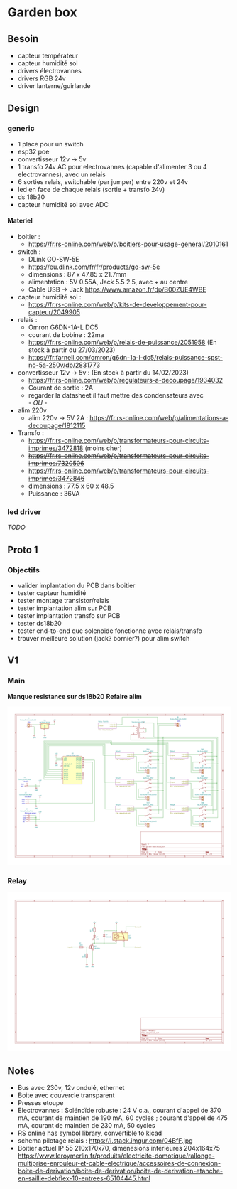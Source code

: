 # Garden box

## Besoin

- capteur températeur
- capteur humidité sol
- drivers électrovannes
- drivers RGB 24v
- driver lanterne/guirlande

## Design

### generic

- 1 place pour un switch
- esp32 poe
- convertisseur 12v -> 5v
- 1 transfo 24v AC pour electrovannes (capable d'alimenter 3 ou 4 electrovannes), avec un relais
- 6 sorties relais, switchable (par jumper) entre 220v et 24v
- led en face de chaque relais (sortie + transfo 24v)
- ds 18b20
- capteur humidité sol avec ADC

#### Materiel

- boitier :
  - https://fr.rs-online.com/web/p/boitiers-pour-usage-general/2010161
- switch :
  - DLink GO-SW-5E
  - https://eu.dlink.com/fr/fr/products/go-sw-5e
  - dimensions : 87 x 47.85 x 21.7mm
  - alimentation : 5V 0.55A, Jack 5.5 2.5, avec + au centre
  - Cable USB -> Jack https://www.amazon.fr/dp/B00ZUE4WBE
- capteur humidité sol :
  - https://fr.rs-online.com/web/p/kits-de-developpement-pour-capteur/2049905
- relais : 
  - Omron G6DN-1A-L DC5
  - courant de bobine : 22ma
  - https://fr.rs-online.com/web/p/relais-de-puissance/2051958 (En stock à partir du 27/03/2023)
  - https://fr.farnell.com/omron/g6dn-1a-l-dc5/relais-puissance-spst-no-5a-250v/dp/2831773
- convertisseur 12v -> 5v : (En stock à partir du 14/02/2023)
  - https://fr.rs-online.com/web/p/regulateurs-a-decoupage/1934032
  - Courant de sortie : 2A
  - regarder la datasheet il faut mettre des condensateurs avec  
_- OU -_
- alim 220v
  - alim 220v -> 5V 2A : https://fr.rs-online.com/web/p/alimentations-a-decoupage/1812115
- Transfo :
  - https://fr.rs-online.com/web/p/transformateurs-pour-circuits-imprimes/3472818 (moins cher)
  - ~~https://fr.rs-online.com/web/p/transformateurs-pour-circuits-imprimes/7320506~~
  - ~~https://fr.rs-online.com/web/p/transformateurs-pour-circuits-imprimes/3472846~~
  - dimensions : 77.5 x 60 x 48.5
  - Puissance : 36VA

### led driver

_TODO_

## Proto 1

### Objectifs

- valider implantation du PCB dans boitier
- tester capteur humidité
- tester montage transistor/relais
- tester implantation alim sur PCB
- tester implantation transfo sur PCB
- tester ds18b20
- tester end-to-end que solenoide fonctionne avec relais/transfo
- trouver meilleure solution (jack? bornier?) pour alim switch

## V1

### Main

__Manque resistance sur ds18b20__
__Refaire alim__


![](v1/schematic.png)

### Relay

![](v1/schematic-relay.png)

## Notes

- Bus avec 230v, 12v ondulé, ethernet
- Boite avec couvercle transparent
- Presses etoupe
- Electrovannes : Solénoïde robuste : 24 V c.a., courant d'appel de 370 mA, courant de maintien de 190 mA, 60 cycles ; courant d'appel de 475 mA, courant de maintien de 230 mA, 50 cycles
- RS online has symbol library, convertible to kicad
- schema pilotage relais : https://i.stack.imgur.com/04BfF.jpg
- Boitier actuel IP 55 210x170x70, dimenesions intérieures 204x164x75 https://www.leroymerlin.fr/produits/electricite-domotique/rallonge-multiprise-enrouleur-et-cable-electrique/accessoires-de-connexion-boite-de-derivation/boite-de-derivation/boite-de-derivation-etanche-en-saillie-debflex-10-entrees-65104445.html
  
